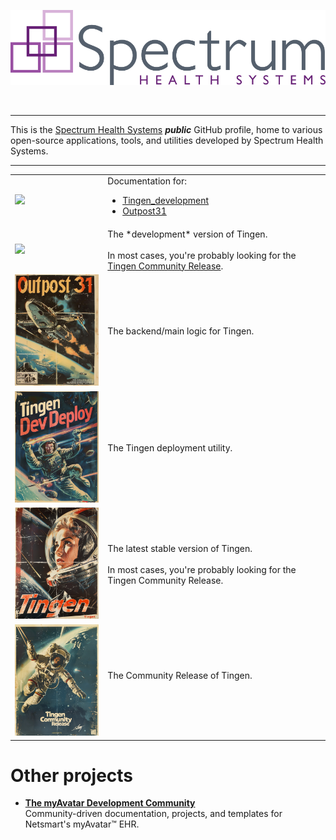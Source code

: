 <!-- u240924 -->

<div align="center">

![Logo](https://github.com/spectrum-health-systems/.github/blob/main/Profile/Resources/SHS_4C_logo.png)

<br>

</div>

***

This is the [Spectrum Health Systems](https://www.spectrumhealthsystems.org/) ***public*** GitHub profile, home to various open-source applications, tools, and utilities developed by Spectrum Health Systems.

***

<div align="center">
	<table>
		<tr>
			<td>
				<a HREF="https://github.com/spectrum-health-systems/Tingen-Documentation"><img src="https://github.com/spectrum-health-systems/TingenDocumentation/blob/main/.github/Images/Logos/TingenDocumentation-116x154.png"></a>
			</td>
			<td align="left">
				Documentation for:<br>
				<ul>
				<li> <a HREF="https://github.com/spectrum-health-systems/Tingen_development">Tingen_development</a><br></li> 
				<li> <a HREF="https://github.com/spectrum-health-systems/Outpost31">Outpost31</a></li> 
				</ul>
			</td>
		</tr>
		<tr>
			<td>
				<a HREF="https://github.com/spectrum-health-systems/Tingen_development"><img src="https://github.com/spectrum-health-systems/Tingen_development/blob/main/.github/images/logos/TingenDevelopment_116x154.png"></a>
			</td>
			<td align="left">
				The *development* version of Tingen.<br>
				<br>
				In most cases, you're probably looking for the <a HREF="https://github.com/spectrum-health-systems/Tingen-CommunityRelease">Tingen Community Release</a>.
				<br>       
			</td>
		</tr>
		<tr>
			<td>
				<a HREF="https://github.com/spectrum-health-systems/Outpost31"><img src="https://github.com/spectrum-health-systems/Outpost31/blob/main/.github/images/logos/Outpost31_README.png"></a>
			</td>
			<td>
				The backend/main logic for Tingen.
			</td>
		</tr>
		<tr>
			<td>
				<a HREF="https://github.com/spectrum-health-systems/Tingen-DevDeploy"><img src="https://github.com/spectrum-health-systems/Tingen-DevDeploy/blob/main/.github/images/logos/TingenDevDeploy_README.png"></a>
			</td>
			<td>
				The Tingen deployment utility.
			</td>
		</tr>
		<tr>
			<td>
				<a HREF="https://github.com/spectrum-health-systems/Tingen"><img src="https://github.com/spectrum-health-systems/Tingen/blob/main/.github/images/logos/Tingen_README.png"></a>
			</td>
			<td>
				The latest stable version of Tingen.<br>
				<br>
				In most cases, you're probably looking for the Tingen Community Release.
				<br>       
			</td>
		</tr>
		<tr>
			<td>
				<a HREF="https://github.com/spectrum-health-systems/Tingen-CommunityRelease"><img src="https://github.com/spectrum-health-systems/Tingen-CommunityRelease/blob/main/.github/images/logos/TingenCommunityRelease_README.png"></a>
			</td>
			<td>
				The Community Release of Tingen.<br>
				<br>       
			</td>
		</tr>
	</table>
</div>

<!-- 

<div align="center">
    <table>
        <tr>
            <td>
                <a HREF="https://github.com/spectrum-health-systems/Tingen"><img src="https://github.com/spectrum-health-systems/Tingen/blob/main/.github/images/logos/Tingen_README.png"></a>
            </td>
            <td>
                <a HREF="https://github.com/spectrum-health-systems/Tingen_development"><img src="https://github.com/spectrum-health-systems/Tingen_development/blob/main/.github/images/logos/TingenDevelopment_README.png"></a>
            </td>
            <td>
                <a HREF="https://github.com/spectrum-health-systems/TingenDocumentation"><img src="https://github.com/spectrum-health-systems/TingenDocumentation/blob/main/.github/Images/Logos/TingenDocumentation-232x308.png"></a>
            </td>
            <td>
                <a HREF="https://github.com/spectrum-health-systems/TingenDevDeploy"><img src="https://github.com/spectrum-health-systems/TingenDevDeploy/blob/main/.github/images/logos/TingenDevDeploy_README.png"></a>
            </td>
                        <td>
                <a HREF="https://github.com/spectrum-health-systems/Outpost31"><img src="https://github.com/spectrum-health-systems/Outpost31/blob/main/.github/images/logos/Outpost31_README.png"></a>
            </td>
        </tr>
    </table>
</div>

-->

# Other projects

* [**The myAvatar Development Community**](https://github.com/myAvatar-Development-Community)  
Community-driven documentation, projects, and templates for Netsmart's myAvatar™ EHR.
